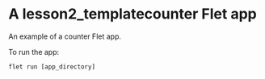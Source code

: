 # A lesson2_templatecounter Flet app

An example of a counter Flet app.

To run the app:

```
flet run [app_directory]
```